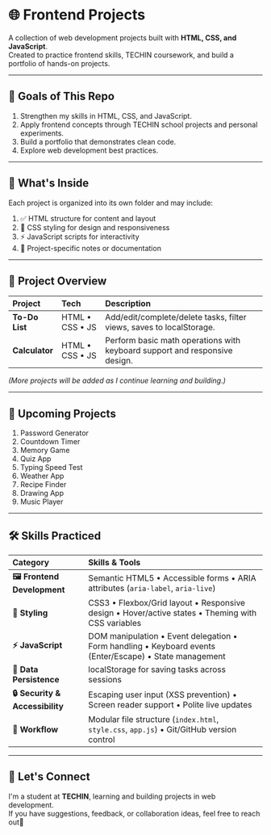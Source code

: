 # 🌐 Frontend Projects

A collection of web development projects built with **HTML, CSS, and JavaScript**.  
Created to practice frontend skills, TECHIN coursework, and build a portfolio of hands-on projects.

---

## 🎯 Goals of This Repo

1. Strengthen my skills in HTML, CSS, and JavaScript.  
2. Apply frontend concepts through TECHIN school projects and personal experiments.  
3. Build a portfolio that demonstrates clean code.  
4. Explore web development best practices.  

---

## 📂 What's Inside

Each project is organized into its own folder and may include:

1. ✅ HTML structure for content and layout  
2. 🎨 CSS styling for design and responsiveness  
3. ⚡ JavaScript scripts for interactivity  
4. 📘 Project-specific notes or documentation  

---

## 🧰 Project Overview

| Project | Tech | Description |
| :--- | :--- | :--- |
| **To-Do List** | HTML • CSS • JS | Add/edit/complete/delete tasks, filter views, saves to localStorage. |
| **Calculator** | HTML • CSS • JS | Perform basic math operations with keyboard support and responsive design. |

*(More projects will be added as I continue learning and building.)*

---

## 🧭 Upcoming Projects

1. Password Generator
2. Countdown Timer
3. Memory Game
4. Quiz App
5. Typing Speed Test
6. Weather App
7. Recipe Finder
8. Drawing App
9. Music Player

---

## 🛠️ Skills Practiced

| Category | Skills & Tools |
| :--- | :--- |
| **🖼️ Frontend Development** | Semantic HTML5 • Accessible forms • ARIA attributes (`aria-label`, `aria-live`) |
| **🎨 Styling** | CSS3 • Flexbox/Grid layout • Responsive design • Hover/active states • Theming with CSS variables |
| **⚡ JavaScript** | DOM manipulation • Event delegation • Form handling • Keyboard events (Enter/Escape) • State management |
| **💾 Data Persistence** | localStorage for saving tasks across sessions |
| **🔒 Security & Accessibility** | Escaping user input (XSS prevention) • Screen reader support • Polite live updates |
| **🚀 Workflow** | Modular file structure (`index.html`, `style.css`, `app.js`) • Git/GitHub version control |

---

## 🚀 Let's Connect

I'm a student at **TECHIN**, learning and building projects in web development.  
If you have suggestions, feedback, or collaboration ideas, feel free to reach out💬
